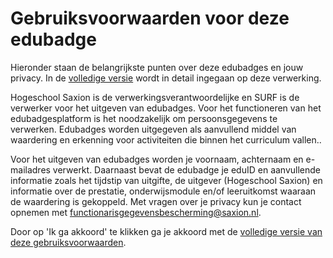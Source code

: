 # Gebruiksvoorwaarden voor deze edubadge

Hieronder staan de belangrijkste punten over deze edubadges en jouw privacy. In de [volledige versie](https://raw.githubusercontent.com/edubadges/privacy/master/hogeschool-saxion/edubadges-formal-text-nl.md) wordt in detail ingegaan op deze verwerking.

Hogeschool Saxion is de verwerkingsverantwoordelijke en SURF is de verwerker voor het uitgeven van edubadges. Voor het functioneren van het edubadgesplatform is het noodzakelijk om persoonsgegevens te verwerken. Edubadges worden uitgegeven als aanvullend middel van waardering en erkenning voor activiteiten die binnen het curriculum vallen..

Voor het uitgeven van edubadges worden je voornaam, achternaam en e-mailadres verwerkt. Daarnaast bevat de edubadge je eduID en aanvullende informatie zoals het tijdstip van uitgifte, de uitgever (Hogeschool Saxion) en informatie over de prestatie, onderwijsmodule en/of leeruitkomst waaraan de waardering is gekoppeld. Met vragen over je privacy kun je contact opnemen met [functionarisgegevensbescherming@saxion.nl](mailto:functionarisgegevensbescherming@saxion.nl).

Door op 'Ik ga akkoord' te klikken ga je akkoord met de [volledige versie van deze gebruiksvoorwaarden](https://raw.githubusercontent.com/edubadges/privacy/master/hogeschool-saxion/edubadges-formal-text-nl.md).
